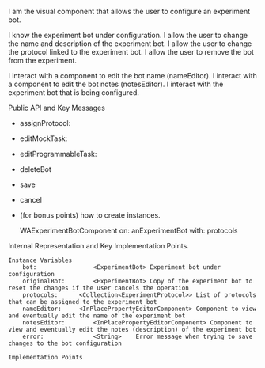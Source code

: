 I am the visual component that allows the user to configure an experiment bot.

I know the experiment bot under configuration.
I allow the user to change the name and description of the experiment bot.
I allow the user to change the protocol linked to the experiment bot.
I allow the user to remove the bot from the experiment.

I interact with a component to edit the bot name (nameEditor).
I interact with a component to edit the bot notes (notesEditor).
I interact with the experiment bot that is being configured.

Public API and Key Messages

- assignProtocol:
- editMockTask: 
- editProgrammableTask: 
- deleteBot
- save
- cancel
- (for bonus points) how to create instances.

   WAExperimentBotComponent on: anExperimentBot with: protocols
 
Internal Representation and Key Implementation Points.

	Instance Variables
		bot:				<ExperimentBot> Experiment bot under configuration
		originalBot:		<ExperimentBot> Copy of the experiment bot to reset the changes if the user cancels the operation
		protocols:   	<Collection<ExperimentProtocol>> List of protocols that can be assigned to the experiment bot
		nameEditor:		<InPlacePropertyEditorComponent> Component to view and eventually edit the name of the experiment bot
		notesEditor:		<InPlacePropertyEditorComponent> Component to view and eventually edit the notes (description) of the experiment bot
		error:				<String> 	Error message when trying to save changes to the bot configuration 

    Implementation Points